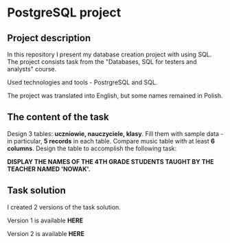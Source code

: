 # **PostgreSQL project**

## Project description

In this repository I present my database creation project with using SQL. The project consists task from the "Databases, SQL for testers and analysts" course.

Used technologies and tools - PostrgreSQL and SQL.
 
The project was translated into English, but some names remained in Polish. 


## The content of the task

Design 3 tables: **uczniowie, nauczyciele, klasy**. Fill them with sample data - in particular, **5 records** in each table. Compare music table with at least **6 columns**. Design the table to accomplish the following task:

**DISPLAY THE NAMES OF THE 4TH GRADE STUDENTS TAUGHT BY THE TEACHER NAMED 'NOWAK'.**

## Task solution

I created 2 versions of the task solution.

Version 1 is available **HERE**

Version 2 is available **HERE**